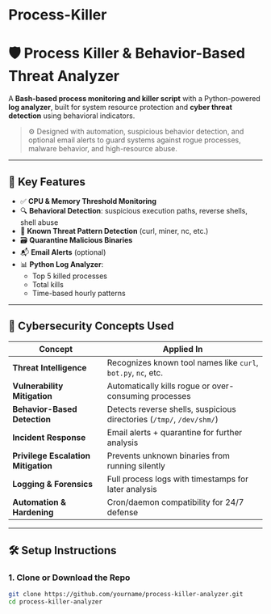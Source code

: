 # Process-Killer
# 🛡️ Process Killer & Behavior-Based Threat Analyzer

A **Bash-based process monitoring and killer script** with a Python-powered **log analyzer**, built for system resource protection and **cyber threat detection** using behavioral indicators.

> ⚙️ Designed with automation, suspicious behavior detection, and optional email alerts to guard systems against rogue processes, malware behavior, and high-resource abuse.

---

## 📌 Key Features

- ✅ **CPU & Memory Threshold Monitoring**
- 🔍 **Behavioral Detection**: suspicious execution paths, reverse shells, shell abuse
- 🧠 **Known Threat Pattern Detection** (curl, miner, nc, etc.)
- 🗃️ **Quarantine Malicious Binaries**
- 📬 **Email Alerts** (optional)
- 📊 **Python Log Analyzer**:
  - Top 5 killed processes
  - Total kills
  - Time-based hourly patterns

---

## 🧠 Cybersecurity Concepts Used

| Concept | Applied In |
|--------|------------|
| **Threat Intelligence** | Recognizes known tool names like `curl`, `bot.py`, `nc`, etc. |
| **Vulnerability Mitigation** | Automatically kills rogue or over-consuming processes |
| **Behavior-Based Detection** | Detects reverse shells, suspicious directories (`/tmp/`, `/dev/shm/`) |
| **Incident Response** | Email alerts + quarantine for further analysis |
| **Privilege Escalation Mitigation** | Prevents unknown binaries from running silently |
| **Logging & Forensics** | Full process logs with timestamps for later analysis |
| **Automation & Hardening** | Cron/daemon compatibility for 24/7 defense |

---

## 🛠️ Setup Instructions

### 1. Clone or Download the Repo
```bash
git clone https://github.com/yourname/process-killer-analyzer.git
cd process-killer-analyzer

